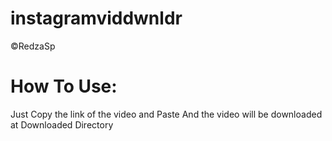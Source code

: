 # instagramviddwnldr
©RedzaSp

# How To Use:
Just Copy the link of the video and Paste
And the video will be downloaded at Downloaded Directory
